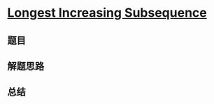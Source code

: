 # [Longest Increasing Subsequence](https://leetcode.com/problems/longest-increasing-subsequence/)

## 题目


## 解题思路


## 总结


